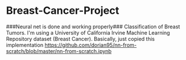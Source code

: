 # Breast-Cancer-Project
###Neural net is done and working properly###
Classification of Breast Tumors.
I'm using a University of California Irvine Machine Learning Repository dataset (Breast Cancer).
Basically, just copied this implementation https://github.com/dorian95/nn-from-scratch/blob/master/nn-from-scratch.ipynb
